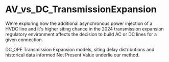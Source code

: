 # AV_vs_DC_TransmissionExpansion
We're exploring how the additional asynchronous power injection of a HVDC line and it's higher siting chance in the 2024 transmission expansion regulatory environment affects the decision to build AC or DC lines for a given connection.

DC_OPF Transmission Expansion models, siting delay distributions and historical data informed Net Present Value underlie our method.
